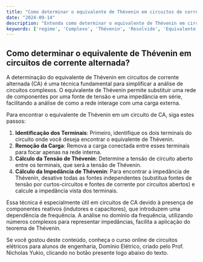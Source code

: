 ```yaml
---
title: "Como determinar o equivalente de Thévenin em circuitos de corrente alternada?"
date: "2024-09-14"
description: "Entenda como determinar o equivalente de Thévenin em circuitos de corrente alternada, uma técnica essencial para simplificar a análise de circuitos complexos."
keywords: ['regime', 'Complexo', 'Thévenin', 'Resolvido', 'Equivalente', 'Circuito', 'Número']
---
```


## Como determinar o equivalente de Thévenin em circuitos de corrente alternada?

A determinação do equivalente de Thévenin em circuitos de corrente alternada (CA) é uma técnica fundamental para simplificar a análise de circuitos complexos. O equivalente de Thévenin permite substituir uma rede de componentes por uma fonte de tensão e uma impedância em série, facilitando a análise de como a rede interage com uma carga externa.

Para encontrar o equivalente de Thévenin em um circuito de CA, siga estes passos:

1. **Identificação dos Terminais**: Primeiro, identifique os dois terminais do circuito onde você deseja encontrar o equivalente de Thévenin.
2. **Remoção da Carga**: Remova a carga conectada entre esses terminais para focar apenas na rede interna.
3. **Cálculo da Tensão de Thévenin**: Determine a tensão de circuito aberto entre os terminais, que será a tensão de Thévenin.
4. **Cálculo da Impedância de Thévenin**: Para encontrar a impedância de Thévenin, desative todas as fontes independentes (substitua fontes de tensão por curtos-circuitos e fontes de corrente por circuitos abertos) e calcule a impedância vista dos terminais.

Essa técnica é especialmente útil em circuitos de CA devido à presença de componentes reativos (indutores e capacitores), que introduzem uma dependência de frequência. A análise no domínio da frequência, utilizando números complexos para representar impedâncias, facilita a aplicação do teorema de Thévenin.

Se você gostou deste conteúdo, conheça o curso online de circuitos elétricos para alunos de engenharia, Domínio Elétrico, criado pelo Prof. Nicholas Yukio, clicando no botão presente logo abaixo do texto.